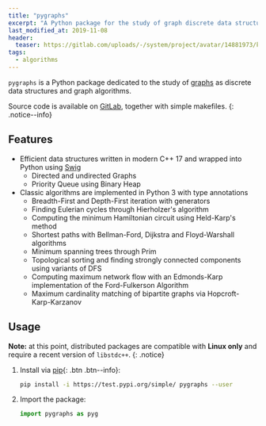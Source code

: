 ```yaml
---
title: "pygraphs"
excerpt: "A Python package for the study of graph discrete data structures and algorithms"
last_modified_at: 2019-11-08
header:
  teaser: https://gitlab.com/uploads/-/system/project/avatar/14881973/knesermagic.png
tags:
  - algorithms
---
```


`pygraphs` is a Python package dedicated to the study of [graphs](https://en.wikipedia.org/wiki/Graph_(discrete_mathematics)) as discrete data structures and graph algorithms.

Source code is available on [GitLab](https://gitlab.com/baioc/pygraphs), together with simple makefiles.
{: .notice--info}


Features
----

- Efficient data structures written in modern C++ 17 and wrapped into Python using [Swig](http://www.swig.org/)
  - Directed and undirected Graphs
  - Priority Queue using Binary Heap
- Classic algorithms are implemented in Python 3 with type annotations
  - Breadth-First and Depth-First iteration with generators
  - Finding Eulerian cycles through Hierholzer's algorithm
  - Computing the minimum Hamiltonian circuit using Held-Karp's method
  - Shortest paths with Bellman-Ford, Dijkstra and Floyd-Warshall algorithms
  - Minimum spanning trees through Prim
  - Topological sorting and finding strongly connected components using variants of DFS
  - Computing maximum network flow with an Edmonds-Karp implementation of the Ford-Fulkerson Algorithm
  - Maximum cardinality matching of bipartite graphs via Hopcroft-Karp-Karzanov


Usage
----

**Note:** at this point, distributed packages are compatible with **Linux only** and require a recent version of `libstdc++`.
{: .notice}

1. Install via [pip](https://test.pypi.org/project/pygraphs/){: .btn .btn--info}:

    ```bash
    pip install -i https://test.pypi.org/simple/ pygraphs --user
    ```

2. Import the package:

    ```python
    import pygraphs as pyg
    ```
